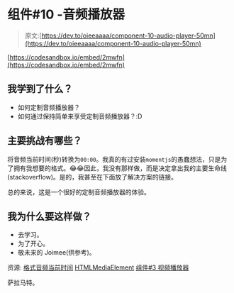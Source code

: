 # 组件#10 -音频播放器

> 原文:[https://dev.to/oieeaaaa/component-10-audio-player-50mn](https://dev.to/oieeaaaa/component-10-audio-player-50mn)

[https://codesandbox.io/embed/2mwfn](https://codesandbox.io/embed/2mwfn)

## [](#what-i-have-learned)我学到了什么？

*   如何定制音频播放器？
*   如何通过保持简单来享受定制音频播放器？:D

## [](#what-are-the-main-challenges)主要挑战有哪些？

将音频当前时间(秒)转换为`00:00`。我真的有过安装`momentjs`的愚蠢想法，只是为了拥有我想要的格式。😂😂因此，我没有那样做，而是决定拿出我的主要生命线(stackoverflow)。是的，我甚至在下面放了解决方案的链接。

总的来说，这是一个很好的定制音频播放器的体验。

## 我为什么要这样做？

*   去学习。
*   为了开心。
*   敬未来的 Joimee(供参考)。

资源:
[格式音频当前时间](https://stackoverflow.com/questions/4605342/how-to-format-html5-audios-currenttime-property-with-javascript)
[HTMLMediaElement](https://developer.mozilla.org/en-US/docs/Web/API/HTMLMediaElement)
[组件#3 视频播放器](https://dev.to/oieeaaaa/component-3-video-player-lm6)

萨拉马特。